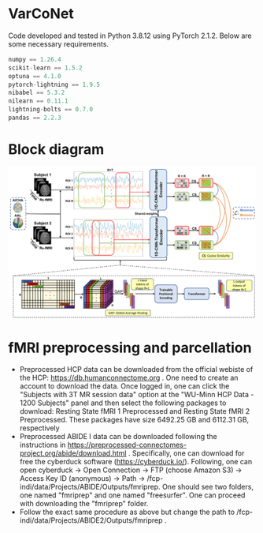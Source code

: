 # VarCoNet
Code developed and tested in Python 3.8.12 using PyTorch 2.1.2. Below are some necessary requirements.

```python
numpy == 1.26.4
scikit-learn == 1.5.2
optuna == 4.1.0
pytorch-lightning == 1.9.5
nibabel == 5.3.2
nilearn == 0.11.1
lightning-bolts == 0.7.0
pandas == 2.2.3
```

# Block diagram
![Architecture Diagram](plots/block_diagram.png)

# fMRI preprocessing and parcellation
- Preprocessed HCP data can be downloaded from the official webiste of the HCP: https://db.humanconnectome.org . One need to create an account to download the data. Once logged in, one can click the "Subjects with 3T MR session data" option at the "WU-Minn HCP Data - 1200 Subjects" panel and then select the following packages to download: Resting State fMRI 1 Preprocessed and Resting State fMRI 2 Preprocessed. These packages have size 6492.25 GB and 6112.31 GB, respectively
- Preprocessed ABIDE I data can be downloaded following the instructions in https://preprocessed-connectomes-project.org/abide/download.html . Specifically, one can download for free the cyberduck software (https://cyberduck.io/). Following, one can open cyberduck -> Open Connection -> FTP (choose Amazon S3) -> Access Key ID (anonymous) -> Path -> /fcp-indi/data/Projects/ABIDE/Outputs/fmriprep. One should see two folders, one named "fmriprep" and one named "freesurfer". One can proceed with downloading the "fmriprep" folder.
- Follow the exact same procedure as above but change the path to /fcp-indi/data/Projects/ABIDE2/Outputs/fmriprep
.
